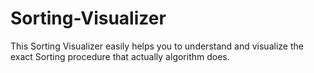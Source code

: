 # Sorting-Visualizer
This Sorting Visualizer easily helps you to understand and visualize the exact Sorting procedure that actually algorithm does. 
